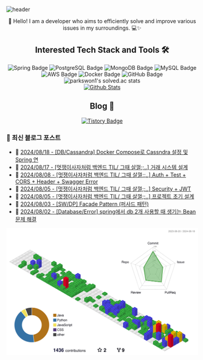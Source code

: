 ![header](https://capsule-render.vercel.app/api?type=waving&color=gradient&height=250&fontSize=40&fontAlignY=40&animation=fadeIn&text=Server%20down%3F%20Must%20be%20cosmic%20rays%20☄️)

<div align="center">
  👋 Hello! I am a developer who aims to efficiently solve and improve various issues in my surroundings. 💻✨
</div>

## <div align="center">Interested Tech Stack and Tools 🛠️</div>

<div align="center">
  <img src="https://img.shields.io/badge/Spring-6DB33F?style=flat&logo=Spring&logoColor=white" alt="Spring Badge"/>
  <img src="https://img.shields.io/badge/PostgreSQL-336791?style=flat&logo=PostgreSQL&logoColor=white" alt="PostgreSQL Badge"/>
  <img src="https://img.shields.io/badge/MongoDB-47A248?style=flat&logo=MongoDB&logoColor=white" alt="MongoDB Badge"/>
  <img src="https://img.shields.io/badge/MySQL-4479A1?style=flat&logo=MySQL&logoColor=white" alt="MySQL Badge"/>
  <img src="https://img.shields.io/badge/AWS-232F3E?style=flat&logo=Amazon-AWS&logoColor=white" alt="AWS Badge"/>
  <img src="https://img.shields.io/badge/Docker-2496ED?style=flat&logo=Docker&logoColor=white" alt="Docker Badge"/>
  <img src="https://img.shields.io/badge/GitHub-181717?style=flat&logo=GitHub&logoColor=white" alt="GitHub Badge"/>
</div>

<div align="center">
  <img src="https://github-readme-solvedac.hyp3rflow.vercel.app/api/?handle=parkswon1" alt="parkswon1's solved.ac stats"/>
</div>

<div align="center">
  <a href="https://www.codenary.co.kr/user-profile/detail/%EB%B0%95%EC%84%9D%EC%9B%90?github_ride=true&utm_source=github">
    <img src="https://www.codenary.co.kr/widget/github/api?username=%EB%B0%95%EC%84%9D%EC%9B%90" alt="Github Stats">
  </a>
</div>

## <div align="center">Blog 🌱</div>
<div align="center">
  <a href="https://naturecancoding.tistory.com/">
    <img src="https://img.shields.io/badge/Tistory-000000?style=flat&logo=tistory&logoColor=white" alt="Tistory Badge"/>
  </a>
</div>

<!-- START_CUSTOM_SECTION -->

<!-- START_CUSTOM_SECTION -->
### 📝 최신 블로그 포스트

- 📰 [2024/08/18 - [DB/Cassandra] Docker Compose로 Cassndra 설정 및 Spring 연](https://naturecancoding.tistory.com/126)
- 📰 [2024/08/17 - [멋쟁이사자처럼 백엔드 TIL/ 그때 살껄;;..] 거래 시스템 설계](https://naturecancoding.tistory.com/125)
- 📰 [2024/08/08 - [멋쟁이사자처럼 백엔드 TIL/ 그때 살껄;;..] Auth + Test + CORS + Header + Swagger Error](https://naturecancoding.tistory.com/124)
- 📰 [2024/08/05 - [멋쟁이사자처럼 백엔드 TIL/ 그때 살껄;;..] Security + JWT](https://naturecancoding.tistory.com/123)
- 📰 [2024/08/05 - [멋쟁이사자처럼 백엔드 TIL/ 그때 살껄;;..] 프로젝트 초기 설계](https://naturecancoding.tistory.com/122)
- 📰 [2024/08/03 - [SW/DP] Facade Pattern (퍼사드 패턴)](https://naturecancoding.tistory.com/121)
- 📰 [2024/08/02 - [Database/Error] spring에서 db 2개 사용할 때 생기는 Bean 문제 해결](https://naturecancoding.tistory.com/120)

<!-- END_CUSTOM_SECTION -->
<!-- END_CUSTOM_SECTION -->

<!-- 3D 잔디 -->
![3D 잔디](./profile-3d-contrib/profile-gitblock.svg)
